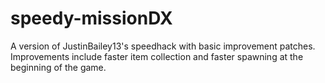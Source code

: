 # speedy-missionDX
A version of JustinBailey13's speedhack with basic improvement patches.
Improvements include faster item collection and faster spawning at the beginning of the game.
